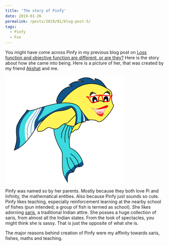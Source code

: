 ```yaml
---
title: 'The story of Pinfy'
date: 2019-01-26
permalink: /posts/2019/01/blog-post-5/
tags:
  - Pinfy
  - Fun
---
```


You might have come across Pinfy in my previous blog post on [Loss function and objective function are different, or are they?](https://sapanachaudhary.github.io/colab_pages_1/) Here is the story about how she came into being. Here is a picture of her, that was created by my friend [Akshat](http://ad74.blogs.rice.edu) and me. 

![Pinfy](/images/pinfy_vector_nobg_small-2.png)

Pinfy was named so by her parents. Mostly because they both love Pi and Infinity, the mathematical entities. Also because Pinfy just sounds so cute. Pinfy likes teaching, especially reinforcement learning at the nearby school of fishes (pun intended; a group of fish is termed as school). She likes adorning [saris](https://en.wikipedia.org/wiki/Sari), a traditional Indian attire. She posses a huge collection of saris, from almost all the Indian states. From the look of spectacles, you might think she is sassy. That is just the opposite of what she is. 


The major reasons behind creation of Pinfy were my affinity towards saris, fishes, maths and teaching.  










